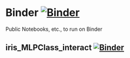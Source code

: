 # Binder [![Binder](https://mybinder.org/badge_logo.svg)](https://mybinder.org/v2/gh/rickhg12hs/Binder/main)

Public Notebooks, etc., to run on Binder

## iris_MLPClass_interact [![Binder](https://mybinder.org/badge_logo.svg)](https://mybinder.org/v2/gh/rickhg12hs/Binder/main?urlpath=lab%2Ftree%2Firis_MLPClass_interact.ipynb)

